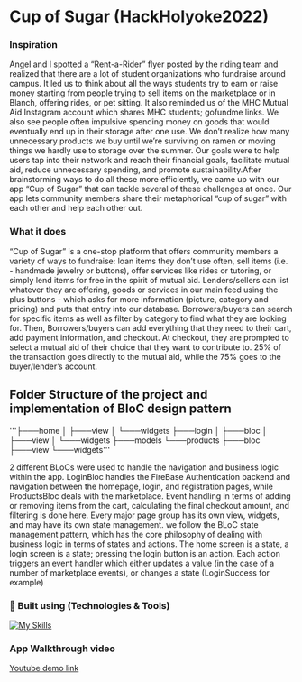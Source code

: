 # Cup of Sugar (HackHolyoke2022)

### Inspiration 
Angel and I spotted a  “Rent-a-Rider” flyer posted by the riding team and realized that there are a lot of student organizations who fundraise around campus. It led us to think about all the ways students try to earn or raise money starting from people trying to sell items on the marketplace or in Blanch, offering rides, or pet sitting. It also reminded us of the MHC Mutual Aid Instagram account which shares MHC students; gofundme links. We also see people often impulsive spending money on goods that would eventually end up in their storage after one use. We don’t realize how many unnecessary products we buy until we’re surviving on ramen or moving things we hardly use to storage over the summer. Our goals were to help users tap into their network and reach their financial goals, facilitate mutual aid, reduce unnecessary spending, and promote sustainability.After brainstorming ways to do all these more efficiently, we came up with our app “Cup of Sugar” that can tackle several of these challenges at once. Our app lets community members share their metaphorical “cup of sugar” with each other and help each other out.


### What it does
“Cup of Sugar” is a one-stop platform that offers community members a variety of ways to fundraise: loan items they don’t use often, sell items (i.e. - handmade jewelry or buttons), offer services like rides or tutoring, or simply lend items for free in the spirit of mutual aid.  Lenders/sellers can list whatever they are offering, goods or services in our main feed using the plus buttons - which asks for more information (picture, category and pricing) and puts that entry into our database. Borrowers/buyers can search for specific items as well as filter by category to find what they are looking for. Then, Borrowers/buyers can add everything that they need to their cart, add payment information, and checkout. At checkout, they are prompted to select a mutual aid of their choice that they want to contribute to. 25% of the transaction goes directly to the mutual aid, while the 75% goes to the buyer/lender’s account. 

## Folder Structure of the project and implementation of BloC design pattern 

'''├───home
│   ├───view
│   └───widgets
├───login
│   ├───bloc
│   ├───view
│   └───widgets
├───models
└───products
    ├───bloc
    ├───view
    └───widgets'''
    
2 different BLoCs were used to handle the navigation and business logic within the app. LoginBloc handles the FireBase Authentication backend and navigation between the homepage, login, and registration pages, while ProductsBloc deals with the marketplace. Event handling in terms of adding or removing items from the cart, calculating the final checkout amount, and filtering is done here. Every major page group has its own view, widgets, and may have its own state management. we follow the BLoC state management pattern, which has the core philosophy of dealing with business logic in terms of states and actions. The home screen is a state, a login screen is a state; pressing the login button is an action. Each action triggers an event handler which either updates a value (in the case of a number of marketplace events), or changes a state (LoginSuccess for example)

### 🔧 Built using (Technologies & Tools)
[![My Skills](https://skills.thijs.gg/icons?i=flutter,dart,html,firebase,figma&theme=light)](https://skills.thijs.gg)


### App Walkthrough video

[Youtube demo link](https://youtu.be/RcsiAQtw_b0)
  

